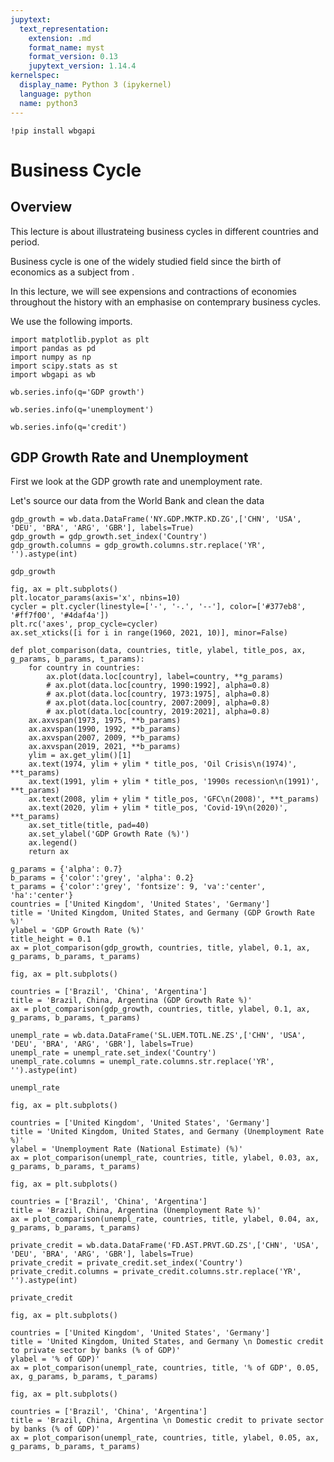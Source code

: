 ```yaml
---
jupytext:
  text_representation:
    extension: .md
    format_name: myst
    format_version: 0.13
    jupytext_version: 1.14.4
kernelspec:
  display_name: Python 3 (ipykernel)
  language: python
  name: python3
---
```


```{code-cell} ipython3
!pip install wbgapi
```

# Business Cycle

## Overview

This lecture is about illustrateing business cycles in different countries and period.

Business cycle is one of the widely studied field since the birth of economics as a subject from .

In this lecture, we will see expensions and contractions of economies throughout the history with an emphasise on contemprary business cycles.

We use the following imports.

```{code-cell} ipython3
import matplotlib.pyplot as plt
import pandas as pd
import numpy as np
import scipy.stats as st
import wbgapi as wb
```

```{code-cell} ipython3
wb.series.info(q='GDP growth')
```

```{code-cell} ipython3
wb.series.info(q='unemployment')
```

```{code-cell} ipython3
wb.series.info(q='credit')
```

## GDP Growth Rate and Unemployment

First we look at the GDP growth rate and unemployment rate.

Let's source our data from the World Bank and clean the data

```{code-cell} ipython3
gdp_growth = wb.data.DataFrame('NY.GDP.MKTP.KD.ZG',['CHN', 'USA', 'DEU', 'BRA', 'ARG', 'GBR'], labels=True)
gdp_growth = gdp_growth.set_index('Country')
gdp_growth.columns = gdp_growth.columns.str.replace('YR', '').astype(int)
```

```{code-cell} ipython3
gdp_growth
```

```{code-cell} ipython3
fig, ax = plt.subplots()
plt.locator_params(axis='x', nbins=10)
cycler = plt.cycler(linestyle=['-', '-.', '--'], color=['#377eb8', '#ff7f00', '#4daf4a'])
plt.rc('axes', prop_cycle=cycler)
ax.set_xticks([i for i in range(1960, 2021, 10)], minor=False)

def plot_comparison(data, countries, title, ylabel, title_pos, ax, g_params, b_params, t_params):
    for country in countries:
        ax.plot(data.loc[country], label=country, **g_params)
        # ax.plot(data.loc[country, 1990:1992], alpha=0.8)
        # ax.plot(data.loc[country, 1973:1975], alpha=0.8)
        # ax.plot(data.loc[country, 2007:2009], alpha=0.8)
        # ax.plot(data.loc[country, 2019:2021], alpha=0.8)
    ax.axvspan(1973, 1975, **b_params)
    ax.axvspan(1990, 1992, **b_params)
    ax.axvspan(2007, 2009, **b_params)
    ax.axvspan(2019, 2021, **b_params)
    ylim = ax.get_ylim()[1]
    ax.text(1974, ylim + ylim * title_pos, 'Oil Crisis\n(1974)', **t_params) 
    ax.text(1991, ylim + ylim * title_pos, '1990s recession\n(1991)', **t_params) 
    ax.text(2008, ylim + ylim * title_pos, 'GFC\n(2008)', **t_params) 
    ax.text(2020, ylim + ylim * title_pos, 'Covid-19\n(2020)', **t_params) 
    ax.set_title(title, pad=40)
    ax.set_ylabel('GDP Growth Rate (%)')
    ax.legend()
    return ax

g_params = {'alpha': 0.7}
b_params = {'color':'grey', 'alpha': 0.2}
t_params = {'color':'grey', 'fontsize': 9, 'va':'center', 'ha':'center'}
countries = ['United Kingdom', 'United States', 'Germany']
title = 'United Kingdom, United States, and Germany (GDP Growth Rate %)'
ylabel = 'GDP Growth Rate (%)'
title_height = 0.1
ax = plot_comparison(gdp_growth, countries, title, ylabel, 0.1, ax, g_params, b_params, t_params)
```

```{code-cell} ipython3
fig, ax = plt.subplots()

countries = ['Brazil', 'China', 'Argentina']
title = 'Brazil, China, Argentina (GDP Growth Rate %)'
ax = plot_comparison(gdp_growth, countries, title, ylabel, 0.1, ax, g_params, b_params, t_params)
```

```{code-cell} ipython3
unempl_rate = wb.data.DataFrame('SL.UEM.TOTL.NE.ZS',['CHN', 'USA', 'DEU', 'BRA', 'ARG', 'GBR'], labels=True)
unempl_rate = unempl_rate.set_index('Country')
unempl_rate.columns = unempl_rate.columns.str.replace('YR', '').astype(int)
```

```{code-cell} ipython3
unempl_rate
```

```{code-cell} ipython3
fig, ax = plt.subplots()

countries = ['United Kingdom', 'United States', 'Germany']
title = 'United Kingdom, United States, and Germany (Unemployment Rate %)'
ylabel = 'Unemployment Rate (National Estimate) (%)'
ax = plot_comparison(unempl_rate, countries, title, ylabel, 0.03, ax, g_params, b_params, t_params)
```

```{code-cell} ipython3
fig, ax = plt.subplots()

countries = ['Brazil', 'China', 'Argentina']
title = 'Brazil, China, Argentina (Unemployment Rate %)'
ax = plot_comparison(unempl_rate, countries, title, ylabel, 0.04, ax, g_params, b_params, t_params)
```

```{code-cell} ipython3
private_credit = wb.data.DataFrame('FD.AST.PRVT.GD.ZS',['CHN', 'USA', 'DEU', 'BRA', 'ARG', 'GBR'], labels=True)
private_credit = private_credit.set_index('Country')
private_credit.columns = private_credit.columns.str.replace('YR', '').astype(int)
```

```{code-cell} ipython3
private_credit
```

```{code-cell} ipython3
fig, ax = plt.subplots()

countries = ['United Kingdom', 'United States', 'Germany']
title = 'United Kingdom, United States, and Germany \n Domestic credit to private sector by banks (% of GDP)'
ylabel = '% of GDP)'
ax = plot_comparison(unempl_rate, countries, title, '% of GDP', 0.05, ax, g_params, b_params, t_params)
```

```{code-cell} ipython3
fig, ax = plt.subplots()

countries = ['Brazil', 'China', 'Argentina']
title = 'Brazil, China, Argentina \n Domestic credit to private sector by banks (% of GDP)'
ax = plot_comparison(unempl_rate, countries, title, ylabel, 0.05, ax, g_params, b_params, t_params)
```
